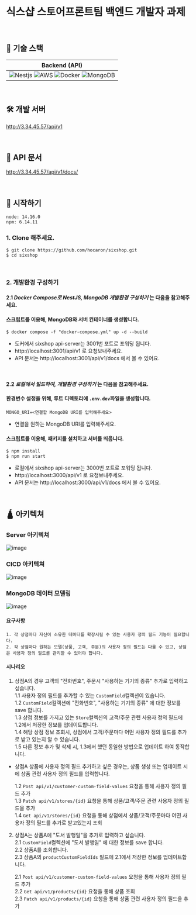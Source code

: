 # 식스샵 스토어프론트팀 백엔드 개발자 과제

<br>

## 🔨 기술 스택

|         Backend (API)         |         
| :---------------------------: | 
| ![Nestjs](https://img.shields.io/badge/nestjs-white?style=flat-square&logo=nestjs&color=E0234E) ![AWS](https://img.shields.io/badge/AWS-232F3E?style=flat&logo=amazon-aws&logoColor=white) ![Docker](https://img.shields.io/badge/Docker-2496ED?style=flat-square&logo=Docker&logoColor=white) ![MongoDB](https://img.shields.io/badge/MongoDB-47A248?style=flat-square&logo=MongoDB&logoColor=white)

<br>

## 🛠️ 개발 서버
http://3.34.45.57/api/v1

<br>

## 📖 API 문서
http://3.34.45.57/api/v1/docs/

<br>
 
## 🌱 시작하기
`node: 14.16.0`  
`npm: 6.14.11`

### 1. Clone 해주세요.
```
$ git clone https://github.com/hocaron/sixshop.git
$ cd sixshop
```

<br>


### 2. 개발환경 구성하기

#### 2.1 *Docker Compose로 NestJS, MongoDB 개발환경 구성하기* 는 다음을 참고해주세요.

#### 스크립트를 이용해, MongoDB와 서버 컨테이너를 생성합니다.

```
$ docker compose -f "docker-compose.yml" up -d --build                            
```
- 도커에서 sixshop api-server는 3001번 포트로 포워딩 됩니다.
- http://localhost:3001/api/v1 로 요청보내주세요.
- API 문서는 http://localhost:3001/api/v1/docs 에서 볼 수 있어요.

<br>

#### 2.2 *로컬에서 빌드하여, 개발환경 구성하기* 는 다음을 참고해주세요.

#### 환경변수 설정을 위해, 루트 디렉토리에 `.env.dev`파일을 생성합니다.
```
MONGO_URI=<연결할 MongoDB URI를 입력해주세요>
```
- 연결을 원하는 MongoDB URI를 입력해주세요.

#### 스크립트를 이용해, 패키지를 설치하고 서버를 띄웁니다.
```
$ npm install
$ npm run start                         
```
- 로컬에서 sixshop api-server는 3000번 포트로 포워딩 됩니다.
- http://localhost:3000/api/v1 로 요청보내주세요.
- API 문서는 http://localhost:3000/api/v1/docs 에서 볼 수 있어요.

<br>

## 🛕 아키텍쳐
### Server 아키텍쳐
![image](https://user-images.githubusercontent.com/66551410/166333083-fb8de423-169d-443e-83c1-32e838b285b7.png)

### CICD 아키텍쳐
![image](https://user-images.githubusercontent.com/66551410/152016992-cff6b052-35d7-416e-868c-b2702a3ef692.png)

### MongoDB 데이터 모델링
![image](https://user-images.githubusercontent.com/66551410/166450570-a9762a27-31e7-47f2-b833-9bf8cbecda28.png)

#### 요구사항
```
1. 각 상점마다 자신이 소유한 데이터를 확장시킬 수 있는 사용자 정의 필드 기능이 필요합니다.
2. 각 상점마다 원하는 모델(상품, 고객, 주문)의 사용자 정의 필드는 다를 수 있고, 상점은 사용자 정의 필드를 관리할 수 있어야 합니다.
```
#### 시나리오
1. 상점A의 경우 고객의 "전화번호", 주문시 "사용하는 기기의 종류" 추가로 입력하고 싶습니다.  
  1.1 사용자 정의 필드를 추가할 수 있는 `CustomField`컬렉션이 있습니다.    
  1.2 `CustomField`컬렉션에 "전화번호", "사용하는 기기의 종류" 에 대한 정보를 save 합니다.  
  1.3 상점 정보를 가지고 있는 `Store`컬렉션의 고객/주문 관련 사용자 정의 필드에 1.2에서 저장한 정보를 업데이트합니다.  
  1.4 해당 상점 정보 조회시, 상점에서 고객/주문마다 어떤 사용자 정의 필드를 추가로 받고 있는지 알 수 있습니다.  
  1.5 다른 정보 추가 및 삭제 시, 1.3에서 했던 동일한 방법으로 업데이트 하여 동작합니다.
  * 상점A 상품에 사용자 정의 필드 추가하고 싶은 경우는, 상품 생성 또는 업데이트 시에 상품 관련 사용자 정의 필드를 입력합니다.
  
    1.2 `Post api/v1/customer-custom-field-values` 요청을 통해 사용자 정의 필드 추가  
    1.3 `Patch api/v1/stores/{id}` 요청을 통해 상품/고객/주문 관련 사용자 정의 필드을 추가  
    1.4 `Get api/v1/stores/{id}` 요청을 통해 상점에서 상품/고객/주문마다 어떤 사용자 정의 필드를 추가로 받고있는지 조회  
  
2. 상점A는 상품A에 "도서 발행일"을 추가로 입력하고 싶습니다.  
  2.1 `CustomField`컬렉션에 "도서 발행일" 에 대한 정보를 save 합니다.  
  2.2 상품A를 조회합니다.  
  2.3 상품A의 `productCustomFieldIds` 필드에 2.1에서 저장한 정보를 업데이트합니다.  
  
    2.1 `Post api/v1/customer-custom-field-values` 요청을 통해 사용자 정의 필드 추가  
    2.2 `Get api/v1/products/{id}` 요청을 통해 상품 조회  
    2.3 `Patch api/v1/products/{id}` 요청을 통해 상품 관련 사용자 정의 필드을 추가    
